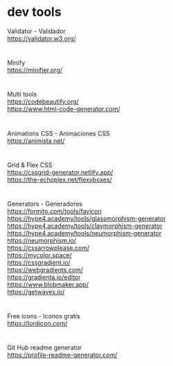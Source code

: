 # dev tools

Validator - Validador <br>
https://validator.w3.org/
#
Minify <br>
https://minifier.org/
#
Multi tools <br>
https://codebeautify.org/ <br>
https://www.html-code-generator.com/
#
Animations CSS - Animaciones CSS <br>
https://animista.net/
#
Grid & Flex CSS <br>
https://cssgrid-generator.netlify.app/ <br>
https://the-echoplex.net/flexyboxes/
#
Generators - Generadores <br>
https://formito.com/tools/favicon <br>
https://hype4.academy/tools/glassmorphism-generator  <br>
https://hype4.academy/tools/claymorphism-generator  <br>
https://hype4.academy/tools/neumorphism-generator  <br>
https://neumorphism.io/ <br>
https://cssarrowplease.com/ <br>
https://mycolor.space/ <br>
https://cssgradient.io/ <br>
https://webgradients.com/ <br>
https://gradienta.io/editor <br>
https://www.blobmaker.app/ <br>
https://getwaves.io/
#
Free icons - Iconos gratis <br>
https://lordicon.com/
#
Git Hub readme generator <br>
https://profile-readme-generator.com/
